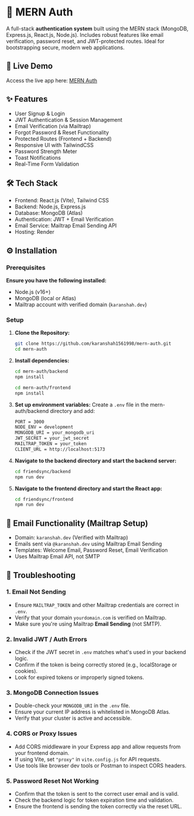 # 🔐 MERN Auth
A full-stack **authentication system** built using the MERN stack (MongoDB, Express.js, React.js, Node.js). Includes robust features like email verification, password reset, and JWT-protected routes. Ideal for bootstrapping secure, modern web applications.

## 🚀 Live Demo
Access the live app here: [MERN Auth](https://mern-auth-ysso.onrender.com)

## ✨ Features
- User Signup & Login
- JWT Authentication & Session Management
- Email Verification (via Mailtrap)
- Forgot Password & Reset Functionality
- Protected Routes (Frontend + Backend)
- Responsive UI with TailwindCSS
- Password Strength Meter
- Toast Notifications
- Real-Time Form Validation

## 🛠 Tech Stack
- Frontend: React.js (Vite), Tailwind CSS
- Backend: Node.js, Express.js
- Database: MongoDB (Atlas)
- Authentication: JWT + Email Verification
- Email Service: Mailtrap Email Sending API
- Hosting: Render

## ⚙️ Installation
### Prerequisites
**Ensure you have the following installed:**
- Node.js (v16+)
- MongoDB (local or Atlas)
- Mailtrap account with verified domain (`karanshah.dev`)

### Setup
1. **Clone the Repository:**
   ```bash
   git clone https://github.com/karanshah1561998/mern-auth.git
   cd mern-auth

2. **Install dependencies:**
   ```bash
   cd mern-auth/backend
   npm install
   
   cd mern-auth/frontend
   npm install

3. **Set up environment variables:**
   Create a `.env` file in the mern-auth/backend directory and add:
   ```bash
   PORT = 3000
   NODE_ENV = development
   MONGODB_URI = your_mongodb_uri
   JWT_SECRET = your_jwt_secret
   MAILTRAP_TOKEN = your_token
   CLIENT_URL = http://localhost:5173

4. **Navigate to the backend directory and start the backend server:**
   ```bash
   cd friendsync/backend
   npm run dev

5. **Navigate to the frontend directory and start the React app:**
   ```bash
   cd friendsync/frontend
   npm run dev


## 📩 Email Functionality (Mailtrap Setup)
- Domain: `karanshah.dev` (Verified with Mailtrap)
- Emails sent via `@karanshah.dev` using Mailtrap Email Sending
- Templates: Welcome Email, Password Reset, Email Verification
- Uses Mailtrap Email API, not SMTP

## 🧩 Troubleshooting

### 1. Email Not Sending
- Ensure `MAILTRAP_TOKEN` and other Mailtrap credentials are correct in `.env`.
- Verify that your domain `yourdomain.com` is verified on Mailtrap.
- Make sure you're using Mailtrap **Email Sending** (not SMTP).

### 2. Invalid JWT / Auth Errors
- Check if the JWT secret in `.env` matches what's used in your backend logic.
- Confirm if the token is being correctly stored (e.g., localStorage or cookies).
- Look for expired tokens or improperly signed tokens.

### 3. MongoDB Connection Issues
- Double-check your `MONGODB_URI` in the `.env` file.
- Ensure your current IP address is whitelisted in MongoDB Atlas.
- Verify that your cluster is active and accessible.

### 4. CORS or Proxy Issues
- Add CORS middleware in your Express app and allow requests from your frontend domain.
- If using Vite, set `"proxy"` in `vite.config.js` for API requests.
- Use tools like browser dev tools or Postman to inspect CORS headers.

### 5. Password Reset Not Working
- Confirm that the token is sent to the correct user email and is valid.
- Check the backend logic for token expiration time and validation.
- Ensure the frontend is sending the token correctly via the reset URL.

